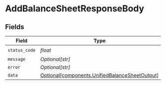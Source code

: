 # AddBalanceSheetResponseBody


## Fields

| Field                                                                                                  | Type                                                                                                   | Required                                                                                               | Description                                                                                            |
| ------------------------------------------------------------------------------------------------------ | ------------------------------------------------------------------------------------------------------ | ------------------------------------------------------------------------------------------------------ | ------------------------------------------------------------------------------------------------------ |
| `status_code`                                                                                          | *float*                                                                                                | :heavy_check_mark:                                                                                     | N/A                                                                                                    |
| `message`                                                                                              | *Optional[str]*                                                                                        | :heavy_minus_sign:                                                                                     | N/A                                                                                                    |
| `error`                                                                                                | *Optional[str]*                                                                                        | :heavy_minus_sign:                                                                                     | N/A                                                                                                    |
| `data`                                                                                                 | [Optional[components.UnifiedBalanceSheetOutput]](../../models/components/unifiedbalancesheetoutput.md) | :heavy_minus_sign:                                                                                     | N/A                                                                                                    |